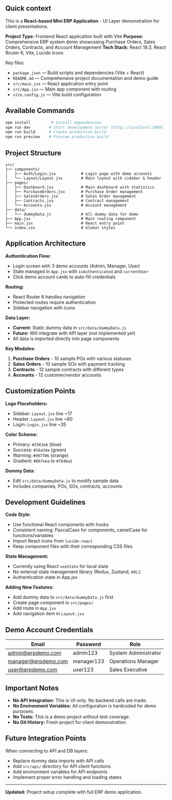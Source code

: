 ## Quick context

This is a **React-based Mini ERP Application** - UI Layer demonstration for client presentations.

**Project Type:** Frontend React application built with Vite
**Purpose:** Comprehensive ERP system demo showcasing Purchase Orders, Sales Orders, Contracts, and Account Management
**Tech Stack:** React 18.3, React Router 6, Vite, Lucide Icons

Key files:
- `package.json` — Build scripts and dependencies (Vite + React)
- `README.md` — Comprehensive project documentation and demo guide
- `src/main.jsx` — React application entry point
- `src/App.jsx` — Main app component with routing
- `vite.config.js` — Vite build configuration

## Available Commands

```bash
npm install         # Install dependencies
npm run dev        # Start development server (http://localhost:3000)
npm run build      # Create production build
npm run preview    # Preview production build
```

## Project Structure

```
src/
├── components/
│   ├── Auth/Login.jsx           # Login page with demo accounts
│   └── Layout/Layout.jsx        # Main layout with sidebar & header
├── pages/
│   ├── Dashboard.jsx            # Main dashboard with statistics
│   ├── PurchaseOrders.jsx       # Purchase Order management
│   ├── SalesOrders.jsx          # Sales Order management
│   ├── Contracts.jsx            # Contract management
│   └── Accounts.jsx             # Account management
├── data/
│   └── dummyData.js             # All dummy data for demo
├── App.jsx                      # Main routing component
├── main.jsx                     # React entry point
└── index.css                    # Global styles
```

## Application Architecture

**Authentication Flow:**
- Login screen with 3 demo accounts (Admin, Manager, User)
- State managed in `App.jsx` with `isAuthenticated` and `currentUser`
- Click demo account cards to auto-fill credentials

**Routing:**
- React Router 6 handles navigation
- Protected routes require authentication
- Sidebar navigation with icons

**Data Layer:**
- **Current:** Static dummy data in `src/data/dummyData.js`
- **Future:** Will integrate with API layer (not implemented yet)
- All data is imported directly into page components

**Key Modules:**
1. **Purchase Orders** - 10 sample POs with various statuses
2. **Sales Orders** - 10 sample SOs with payment tracking
3. **Contracts** - 12 sample contracts with different types
4. **Accounts** - 12 customer/vendor accounts

## Customization Points

**Logo Placeholders:**
- Sidebar: `Layout.jsx` line ~17
- Header: `Layout.jsx` line ~60
- Login: `Login.jsx` line ~35

**Color Scheme:**
- Primary: `#2563eb` (blue)
- Success: `#16a34a` (green)
- Warning: `#d97706` (orange)
- Gradient: `#667eea` to `#764ba2`

**Dummy Data:**
- Edit `src/data/dummyData.js` to modify sample data
- Includes companies, POs, SOs, contracts, accounts

## Development Guidelines

**Code Style:**
- Use functional React components with hooks
- Consistent naming: PascalCase for components, camelCase for functions/variables
- Import React icons from `lucide-react`
- Keep component files with their corresponding CSS files

**State Management:**
- Currently using React `useState` for local state
- No external state management library (Redux, Zustand, etc.)
- Authentication state in App.jsx

**Adding New Features:**
- Add dummy data to `src/data/dummyData.js` first
- Create page component in `src/pages/`
- Add route in `App.jsx`
- Add navigation item in `Layout.jsx`

## Demo Account Credentials

| Email | Password | Role |
|-------|----------|------|
| admin@erpdemo.com | admin123 | System Administrator |
| manager@erpdemo.com | manager123 | Operations Manager |
| user@erpdemo.com | user123 | Sales Executive |

## Important Notes

- **No API Integration:** This is UI-only. No backend calls are made.
- **No Environment Variables:** All configuration is hardcoded for demo purposes.
- **No Tests:** This is a demo project without test coverage.
- **No Git History:** Fresh project for client demonstration.

## Future Integration Points

When connecting to API and DB layers:
- Replace dummy data imports with API calls
- Add `src/api/` directory for API client functions
- Add environment variables for API endpoints
- Implement proper error handling and loading states

---

**Updated:** Project setup complete with full ERP demo application.
